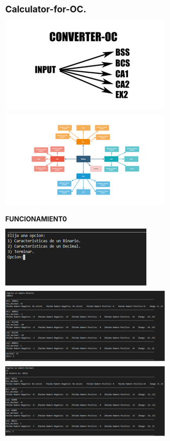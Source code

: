 # Calculator-for-OC.

<p align="center">
  <img src="Portada/converter-oc.png">
</p>
<p align="center">
  <img src="Portada/oc1.png">
</p>

## FUNCIONAMIENT0
![](Portada/menu1.PNG)

![](Portada/menu2.PNG)

![](Portada/menu3.PNG)

